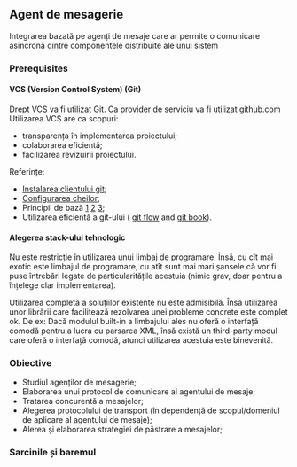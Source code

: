 ## Agent de mesagerie

Integrarea bazată pe agenți de mesaje care ar permite o comunicare asincronă
dintre componentele distribuite ale unui sistem

### Prerequisites

#### VCS (Version Control System) (Git)

Drept VCS va fi utilizat Git. Ca provider de serviciu va fi utilizat github.com
Utilizarea VCS are ca scopuri:
- transparența în implementarea proiectului;
- colaborarea eficientă;
- facilizarea revizuirii proiectului.

Referințe:
- [Instalarea clientului git](https://git-scm.com/downloads);
- [Configurarea cheilor](https://help.github.com/articles/generating-an-ssh-key/);
- Principii de bază
[1](http://www.manniwood.com/starting_a_project_with_git.html)
[2](http://www-cs-students.stanford.edu/~blynn/gitmagic/)
[3](http://www.vogella.com/articles/Git/article.html);
- Utilizarea eficientă a git-ului (
[git flow](http://nvie.com/posts/a-successful-git-branching-model/) and
[git book](http://git-scm.com/book)).

#### Alegerea stack-ului tehnologic

Nu este restricție în utilizarea unui limbaj de programare.
Însă, cu cît mai exotic este limbajul de programare,
cu atît sunt mai mari șansele că vor fi puse întrebări legate de particularitățile acestuia
(nimic grav, doar pentru a înțelege clar implementarea).

Utilizarea completă a soluțiilor existente nu este admisibilă.
Însă utilizarea unor librării care facilitează rezolvarea unei
probleme concrete este complet ok.
De ex: Dacă modulul built-in a limbajului ales nu oferă o interfață comodă pentru a lucra cu
parsarea XML, însă există un third-party modul care oferă o interfață comodă, atunci utilizarea acestuia este binevenită.

### Obiective

- Studiul agenților de mesagerie;
- Elaborarea unui protocol de comunicare al agentului de mesaje;
- Tratarea concurentă a mesajelor;
- Alegerea protocolului de transport (în dependență de scopul/domeniul de aplicare al agentului de mesaje);
- Alerea și elaborarea strategiei de păstrare a mesajelor;

### Sarcinile și baremul
